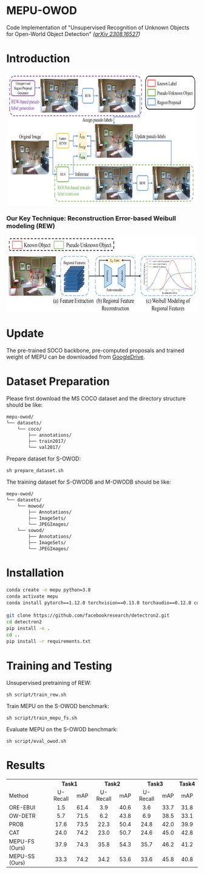 # MEPU-OWOD
Code Implementation of "Unsupervised Recognition of Unknown Objects for Open-World Object Detection"
*([arXiv 2308.16527](http://arxiv.org/abs/2308.16527))*  
# Introduction
<p align="center"> <img src='figs/overview.png' align="center" height="350px"> </p>

### Our Key Technique: Reconstruction Error-based Weibull modeling (REW)
<p align="center"> <img src='figs/rew.png' align="center" height="200px"> </p>

# Update
The pre-trained SOCO backbone, pre-computed proposals and trained weight of MEPU can be downloaded from [GoogleDrive](https://drive.google.com/drive/folders/1AhFY-aH-ewwukEFlA3QsE5tjGR3lw1j4?usp=sharing).

# Dataset Preparation 

Please first download the MS COCO dataset and the directory structure should be like:
```
mepu-owod/
└── datasets/
    └── coco/
        ├── annotations/
        ├── train2017/
        └── val2017/
```
Prepare dataset for S-OWOD:
```
sh prepare_dataset.sh
```
The training dataset for S-OWODB and M-OWODB should be like:

```
mepu-owod/
└── datasets/
    └── mowod/
        ├── Annotations/
        ├── ImageSets/
        └── JPEGImages/
    └── sowod/
        ├── Annotations/
        ├── ImageSets/
        └── JPEGImages/
```

# Installation

```bash
conda create -n mepu python=3.8
conda activate mepu
conda install pytorch==1.12.0 torchvision==0.13.0 torchaudio==0.12.0 cudatoolkit=10.2 -c pytorch

git clone https://github.com/facebookresearch/detectron2.git
cd detectron2
pip install -e . 
cd .. 
pip install -r requirements.txt
```

# Training and Testing

Unsupervised pretraining of REW:
```
sh script/train_rew.sh
```
Train MEPU on the S-OWOD benchmark:
```
sh script/train_mepu_fs.sh
```
Evaluate MEPU on the S-OWOD benchmark:
```
sh script/eval_owod.sh
```

# Results

<table align="center">
    <tr>
        <th> </th>
        <th align="center" colspan=2>Task1</th>
        <th align="center" colspan=2>Task2</th>
        <th align="center" colspan=2>Task3</th>
        <th align="center" colspan=1>Task4</th>
    </tr>
    <tr>
        <td align="left">Method</td>
        <td align="center">U-Recall</td>
        <td align="center">mAP</td>
        <td align="center">U-Recall</td>
        <td align="center">mAP</td>
        <td align="center">U-Recall</td>
        <td align="center">mAP</td>
        <td align="center">mAP</td>
    </tr>
    <tr>
        <td align="left">ORE-EBUI</td>
        <td align="center">1.5</td>
        <td align="center">61.4</td>
        <td align="center">3.9</td>
        <td align="center">40.6</td>
        <td align="center">3.6</td>
        <td align="center">33.7</td>
        <td align="center">31.8</td>
    </tr>
    <tr>
        <td align="left">OW-DETR</td>
        <td align="center">5.7</td>
        <td align="center">71.5</td>
        <td align="center">6.2</td>
        <td align="center">43.8</td>
        <td align="center">6.9</td>
        <td align="center">38.5</td>
        <td align="center">33.1</td>
    </tr>
    <tr>
        <td align="left">PROB</td> 
        <td align="center">17.6</td>
        <td align="center">73.5</td>
        <td align="center"> 22.3</td>
        <td align="center">50.4</td>
        <td align="center"> 24.8</td>
        <td align="center">42.0</td>
        <td align="center"> 39.9</td>
    </tr>
    <tr>
        <td align="left">CAT</td>
        <td align="center">24.0</td>
        <td align="center">74.2</td>
        <td align="center">23.0</td>
        <td align="center">50.7</td>
        <td align="center">24.6</td>
        <td align="center">45.0</td>
        <td align="center">42.8</td>
    </tr>
    <tr>
        <td align="left">MEPU-FS (Ours)</td>
        <td align="center">37.9</td>
        <td align="center">74.3</td>
        <td align="center">35.8</td>
        <td align="center"> 54.3</td>
        <td align="center">35.7</td>
        <td align="center">46.2</td>
        <td align="center">41.2</td>
    </tr>
    <tr>
        <td align="left">MEPU-SS (Ours)</td>
        <td align="center">33.3</td>
        <td align="center"> 74.2</td>
        <td align="center"> 34.2</td>
        <td align="center">53.6</td>
        <td align="center"> 33.6</td>
        <td align="center">45.8</td>
        <td align="center"> 40.8</td>
    </tr>
</table>
